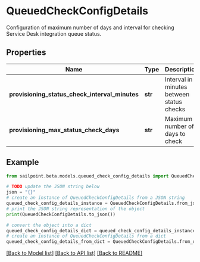 # QueuedCheckConfigDetails

Configuration of maximum number of days and interval for checking Service Desk integration queue status.

## Properties

Name | Type | Description | Notes
------------ | ------------- | ------------- | -------------
**provisioning_status_check_interval_minutes** | **str** | Interval in minutes between status checks | 
**provisioning_max_status_check_days** | **str** | Maximum number of days to check | 

## Example

```python
from sailpoint.beta.models.queued_check_config_details import QueuedCheckConfigDetails

# TODO update the JSON string below
json = "{}"
# create an instance of QueuedCheckConfigDetails from a JSON string
queued_check_config_details_instance = QueuedCheckConfigDetails.from_json(json)
# print the JSON string representation of the object
print(QueuedCheckConfigDetails.to_json())

# convert the object into a dict
queued_check_config_details_dict = queued_check_config_details_instance.to_dict()
# create an instance of QueuedCheckConfigDetails from a dict
queued_check_config_details_from_dict = QueuedCheckConfigDetails.from_dict(queued_check_config_details_dict)
```
[[Back to Model list]](../README.md#documentation-for-models) [[Back to API list]](../README.md#documentation-for-api-endpoints) [[Back to README]](../README.md)


